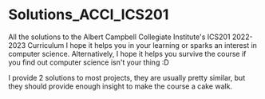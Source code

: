 # Solutions_ACCI_ICS201
All the solutions to the Albert Campbell Collegiate Institute's ICS201 2022-2023 Curriculum
I hope it helps you in your learning or sparks an interest in computer science.
Alternatively, I hope it helps you survive the course if you find out computer science isn't your thing :D

I provide 2 solutions to most projects, they are usually pretty similar, but they should provide enough insight to make the course a cake walk.
